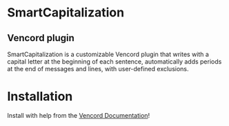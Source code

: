 # SmartCapitalization
## Vencord plugin

SmartCapitalization is a customizable Vencord plugin that writes with a capital letter at the beginning of each sentence, automatically adds periods at the end of messages and lines, with user-defined exclusions.

# Installation
Install with help from the [Vencord Documentation](https://docs.vencord.dev/installing/custom-plugins/)!
